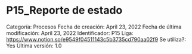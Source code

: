 # P15_Reporte de estado

Categoría: Procesos
Fecha de creación: April 23, 2022
Fecha de última modificación: April 23, 2022
Identificador: P15
Liga: https://www.notion.so/e9549f04511143c5b3735cd790aa02f9
Se utiliza?: Yes
Última versión: 1.0